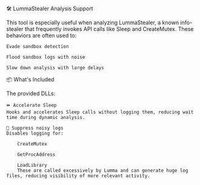 🛠️ LummaStealer Analysis Support

This tool is especially useful when analyzing LummaStealer, a known info-stealer that frequently invokes API calls like Sleep and CreateMutex. These behaviors are often used to:

    Evade sandbox detection

    Flood sandbox logs with noise

    Slow down analysis with large delays

📦 What's Included

The provided DLLs:

    ⏩ Accelerate Sleep
    Hooks and accelerates Sleep calls without logging them, reducing wait time during dynamic analysis.

    🚫 Suppress noisy logs
    Disables logging for:

        CreateMutex

        GetProcAddress

        LoadLibrary
        These are called excessively by Lumma and can generate huge log files, reducing visibility of more relevant activity.

